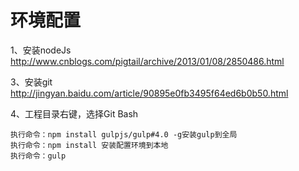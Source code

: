 # 环境配置


1、安装nodeJs
	http://www.cnblogs.com/pigtail/archive/2013/01/08/2850486.html

3、安装git
	http://jingyan.baidu.com/article/90895e0fb3495f64ed6b0b50.html

4、工程目录右键，选择Git Bash


	
	执行命令：npm install gulpjs/gulp#4.0 -g安装gulp到全局
	执行命令：npm install 安装配置环境到本地
	执行命令：gulp